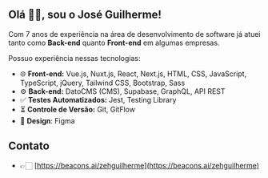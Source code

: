 ## Olá 👋🏻, sou o José Guilherme!

Com 7 anos de experiência na área de desenvolvimento de software já atuei tanto como **Back-end** quanto **Front-end** em algumas empresas. <br>

Possuo experiência nessas tecnologias:
  - 🌐 **Front-end:** Vue.js, Nuxt.js, React, Next.js, HTML, CSS, JavaScript, TypeScript, jQuery, Tailwind CSS, Bootstrap, Sass
  - ⚙️ **Back-end:** DatoCMS (CMS), Supabase, GraphQL, API REST
  - ✅ **Testes Automatizados:** Jest, Testing Library
  - ⏳ **Controle de Versão:** Git, GitFlow
  - 🎨 **Design**: Figma

## Contato

- 👉🏻 [https://beacons.ai/zehguilherme](https://beacons.ai/zehguilherme)
